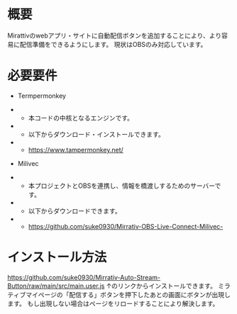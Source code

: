 <!-- <img src="http://counter.seku.su/cmoe?name=sukeMASB&theme=r34" alt="sukeMASB" /><br> -->
# 概要
Mirattivのwebアプリ・サイトに自動配信ボタンを追加することにより、より容易に配信準備をできるようにします。
現状はOBSのみ対応しています。
# 必要要件
 - Termpermonkey
 - - 本コードの中核となるエンジンです。
 - - 以下からダウンロード・インストールできます。
 - - https://www.tampermonkey.net/
 
 - Milivec
 - - 本プロジェクトとOBSを連携し、情報を橋渡しするためのサーバーです。
 - - 以下からダウンロードできます。
 - - https://github.com/suke0930/Mirrativ-OBS-Live-Connect-Milivec-

 # インストール方法
 https://github.com/suke0930/Mirrativ-Auto-Stream-Button/raw/main/src/main.user.js
 ↑のリンクからインストールできます。
 ミラティブマイページの「配信する」ボタンを押下したあとの画面にボタンが出現します。
 もし出現しない場合はページをリロードすることにより解決します。